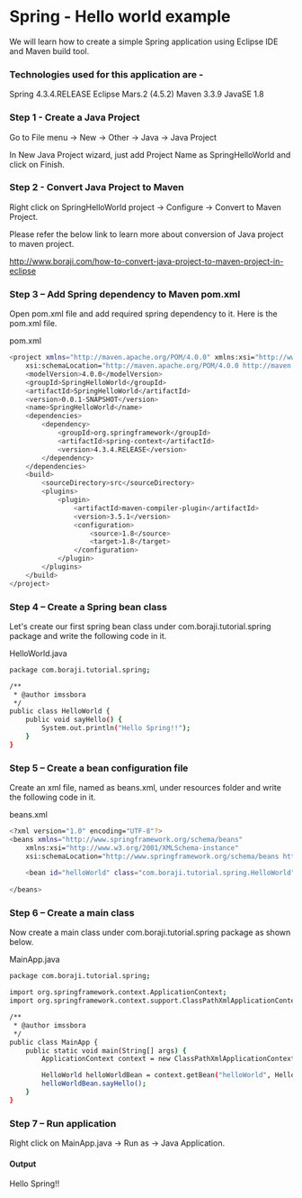 # Spring - Hello world example
We will learn how to create a simple Spring application using Eclipse IDE and Maven build tool.

### Technologies used for this application are -
Spring 4.3.4.RELEASE
Eclipse Mars.2 (4.5.2)
Maven 3.3.9
JavaSE 1.8

### Step 1 - Create a Java Project
Go to File  menu → New → Other → Java → Java Project

In New Java Project wizard, just add Project Name as SpringHelloWorld and click on Finish.

 

### Step 2 - Convert Java Project to Maven
Right click on SpringHelloWorld project → Configure → Convert to Maven Project.

Please refer the below link to learn more about conversion of Java project to maven project.

http://www.boraji.com/how-to-convert-java-project-to-maven-project-in-eclipse

 

### Step 3 – Add Spring dependency to Maven pom.xml
Open pom.xml file and add required spring dependency to it. Here is the pom.xml file.

pom.xml
```bash
<project xmlns="http://maven.apache.org/POM/4.0.0" xmlns:xsi="http://www.w3.org/2001/XMLSchema-instance"
	xsi:schemaLocation="http://maven.apache.org/POM/4.0.0 http://maven.apache.org/xsd/maven-4.0.0.xsd">
	<modelVersion>4.0.0</modelVersion>
	<groupId>SpringHelloWorld</groupId>
	<artifactId>SpringHelloWorld</artifactId>
	<version>0.0.1-SNAPSHOT</version>
	<name>SpringHelloWorld</name>
	<dependencies>
		<dependency>
			<groupId>org.springframework</groupId>
			<artifactId>spring-context</artifactId>
			<version>4.3.4.RELEASE</version>
		</dependency>
	</dependencies>
	<build>
		<sourceDirectory>src</sourceDirectory>
		<plugins>
			<plugin>
				<artifactId>maven-compiler-plugin</artifactId>
				<version>3.5.1</version>
				<configuration>
					<source>1.8</source>
					<target>1.8</target>
				</configuration>
			</plugin>
		</plugins>
	</build>
</project>
```

### Step 4 – Create a Spring bean class
Let's create our first spring bean class under com.boraji.tutorial.spring package and write the following code in it.

HelloWorld.java
```bash
package com.boraji.tutorial.spring;

/**
 * @author imssbora
 */
public class HelloWorld {
	public void sayHello() {
		System.out.println("Hello Spring!!");
	}
}
``` 
### Step 5 – Create a bean configuration file
Create an xml file, named as beans.xml, under resources folder and write the following code in it.

beans.xml
```bash
<?xml version="1.0" encoding="UTF-8"?>
<beans xmlns="http://www.springframework.org/schema/beans"
	xmlns:xsi="http://www.w3.org/2001/XMLSchema-instance"
	xsi:schemaLocation="http://www.springframework.org/schema/beans http://www.springframework.org/schema/beans/spring-beans.xsd">
	
	<bean id="helloWorld" class="com.boraji.tutorial.spring.HelloWorld" />
	
</beans>
```
### Step 6 – Create a main class
Now create a main class under com.boraji.tutorial.spring package as shown below.

MainApp.java
```bash
package com.boraji.tutorial.spring;

import org.springframework.context.ApplicationContext;
import org.springframework.context.support.ClassPathXmlApplicationContext;

/**
 * @author imssbora
 */
public class MainApp {
	public static void main(String[] args) {
		ApplicationContext context = new ClassPathXmlApplicationContext("beans.xml");

		HelloWorld helloWorldBean = context.getBean("helloWorld", HelloWorld.class);
		helloWorldBean.sayHello();
	}
}
``` 

### Step 7 – Run application
Right click on MainApp.java → Run as → Java Application.

#### Output
Hello Spring!!

